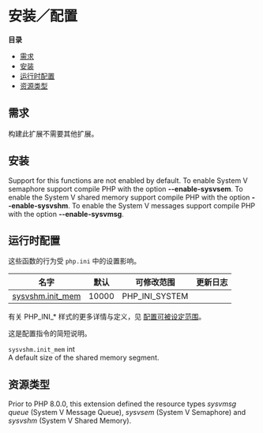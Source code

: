 安装／配置
==========

**目录**

-   [需求](/sem/setup.html#需求)
-   [安装](/sem/setup.html#安装)
-   [运行时配置](/sem/setup.html#运行时配置)
-   [资源类型](/sem/setup.html#资源类型)

需求
----

构建此扩展不需要其他扩展。

安装
----

Support for this functions are not enabled by default. To enable System
V semaphore support compile PHP with the option **--enable-sysvsem**. To
enable the System V shared memory support compile PHP with the option
**--enable-sysvshm**. To enable the System V messages support compile
PHP with the option **--enable-sysvmsg**.

运行时配置
----------

这些函数的行为受 `php.ini` 中的设置影响。

| 名字                                                         | 默认  | 可修改范围       | 更新日志 |
|--------------------------------------------------------------|-------|------------------|----------|
| <a href="/sem/setup.html#" class="link">sysvshm.init_mem</a> | 10000 | PHP\_INI\_SYSTEM |          |

有关 PHP\_INI\_\* 样式的更多详情与定义，见
<a href="/configuration/changes/modes.html" class="xref">配置可被设定范围</a>。

这是配置指令的简短说明。

`sysvshm.init_mem` <span class="type">int</span>  
A default size of the shared memory segment.

资源类型
--------

Prior to PHP 8.0.0, this extension defined the resource types *sysvmsg
queue* (System V Message Queue), *sysvsem* (System V Semaphore) and
*sysvshm* (System V Shared Memory).
